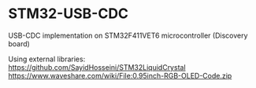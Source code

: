 # STM32-USB-CDC
USB-CDC implementation on STM32F411VET6 microcontroller (Discovery board)  
  
Using external libraries:
https://github.com/SayidHosseini/STM32LiquidCrystal  
https://www.waveshare.com/wiki/File:0.95inch-RGB-OLED-Code.zip  
